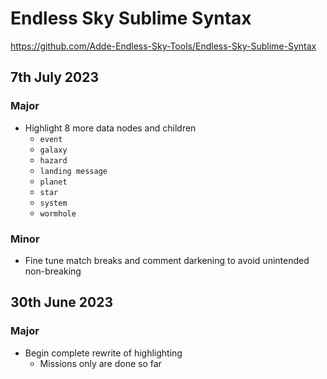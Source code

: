 # Endless Sky Sublime Syntax
<https://github.com/Adde-Endless-Sky-Tools/Endless-Sky-Sublime-Syntax>
## 7th July 2023
### Major
- Highlight 8 more data nodes and children
  - `event`
  - `galaxy`
  - `hazard`
  - `landing message`
  - `planet`
  - `star`
  - `system`
  - `wormhole`
### Minor
- Fine tune match breaks and comment darkening to avoid unintended non-breaking
## 30th June 2023
### Major
- Begin complete rewrite of highlighting
  - Missions only are done so far